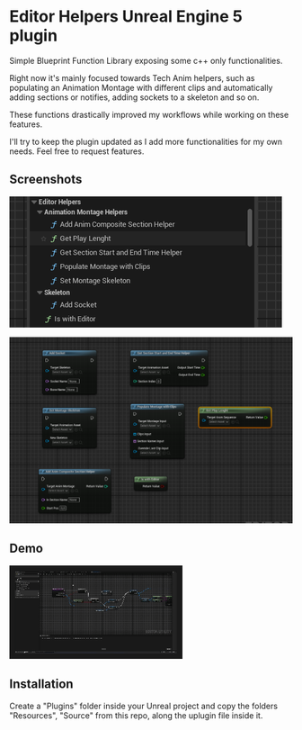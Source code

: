 
# Editor Helpers Unreal Engine 5 plugin

Simple Blueprint Function Library exposing some c++ only functionalities. 

Right now it's mainly focused towards Tech Anim helpers, such as populating an Animation Montage with different clips and automatically adding sections or notifies, adding sockets to a skeleton and so on.

These functions drastically improved my workflows while working on these features.

I'll try to keep the plugin updated as I add more functionalities for my own needs. Feel free to request features.

## Screenshots

![sections Screenshot](./images/plugin-sections.png)

![nodes Screenshot](./images/nodes.png)



## Demo

<img src="./gif/demo.gif" alt="demo-gif" border="10" />


## Installation

Create a "Plugins" folder inside your Unreal project and copy the folders "Resources", "Source" from this repo, along the uplugin file inside it.
    
